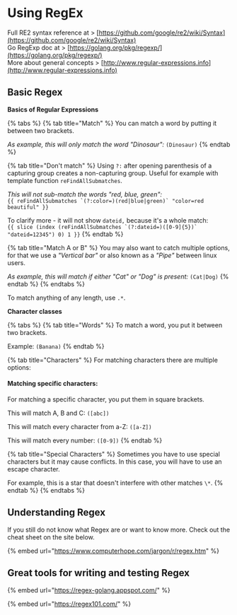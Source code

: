 # Using RegEx

Full RE2 syntax reference at &gt; [https://github.com/google/re2/wiki/Syntax](https://github.com/google/re2/wiki/Syntax)  
Go RegExp doc at &gt; [https://golang.org/pkg/regexp/](https://golang.org/pkg/regexp/)  
More about general concepts &gt; [http://www.regular-expressions.info](http://www.regular-expressions.info)

## Basic Regex

**Basics of Regular Expressions**

{% tabs %}
{% tab title="Match" %}
You can match a word by putting it between two brackets.

_As example, this will only match the word "Dinosaur":_ `(Dinosaur)`
{% endtab %}

{% tab title="Don\'t match" %}
Using `?:` after opening parenthesis of a capturing group creates a non-capturing group. Useful for example with template function `reFindAllSubmatches`.

_This will not sub-match the words "red, blue, green":_   
``{{ reFindAllSubmatches `(?:color=)(red|blue|green)` "color=red beautiful" }}`` 

To clarify more - it will not show `dateid,` because it's a whole match:  
``{{ slice (index (reFindAllSubmatches `(?:dateid=)([0-9]{5})` "dateid=12345") 0) 1 }}``
{% endtab %}

{% tab title="Match A or B" %}
You may also want to catch multiple options, for that we use a _"Vertical bar"_ or also known as a _"Pipe"_ between linux users.

_As example, this will match if either "Cat" or "Dog" is present:_ `(Cat|Dog)`
{% endtab %}
{% endtabs %}

To match anything of any length, use `.*`.

**Character classes**

{% tabs %}
{% tab title="Words" %}
To match a word, you put it between two brackets. 

Example: `(Banana)`
{% endtab %}

{% tab title="Characters" %}
For matching characters there are multiple options:

#### Matching specific characters:

For matching a specific character, you put them in square brackets.

This will match A, B and C: `([abc])`

This will match every character from a-Z: `([a-Z])`

This will match every number: `([0-9])`
{% endtab %}

{% tab title="Special Characters" %}
Sometimes you have to use special characters but it may cause conflicts. In this case, you will have to use an escape character.

For example, this is a star that doesn't interfere with other matches `\*`.
{% endtab %}
{% endtabs %}

## Understanding Regex

If you still do not know what Regex are or want to know more. Check out the cheat sheet on the site below. 

{% embed url="https://www.computerhope.com/jargon/r/regex.htm" %}

## Great tools for writing and testing Regex

{% embed url="https://regex-golang.appspot.com/" %}

{% embed url="https://regex101.com/" %}



